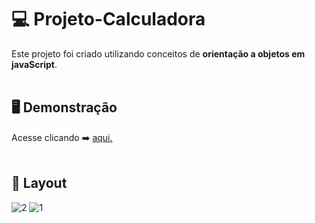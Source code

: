 # 💻 Projeto-Calculadora
Este projeto foi criado utilizando conceitos de <strong>orientação a objetos em javaScript</strong>.
<br/><br/>
## 🖥️ Demonstração
Acesse clicando ➡️ [aqui.](https://ricardo-dev-1988.github.io/Projeto-Calculadora/)
<br/><br/>
## :bookmark: Layout
![2](https://user-images.githubusercontent.com/93559261/169717285-9098353b-746c-4f39-85a7-32d77b57bafc.png)
![1](https://user-images.githubusercontent.com/93559261/169717292-2ff5d4a5-83c8-4840-9d99-37ec32f67fc8.png)
